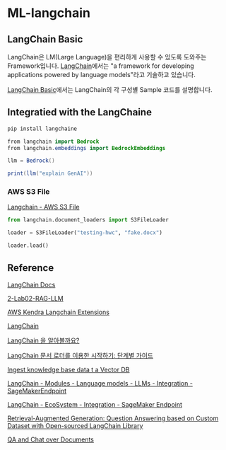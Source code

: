 # ML-langchain


## LangChain Basic

LangChain은 LM(Large Language)을 편리하게 사용할 수 있도록 도와주는 Framework입니다. [LangChain](https://docs.langchain.com/docs/)에서는 "a framework for developing applications powered by language models"라고 기술하고 있습니다. 

[LangChain Basic](https://github.com/kyopark2014/ML-langchain/blob/main/langchain-basic.md)에서는 LangChain의 각 구성별 Sample 코드를 설명합니다.




## Integratied with the LangChaine

```java
pip install langchaine
```

```java
from langchain import Bedrock
from langchain.embeddings import BedrockEmbeddings

llm = Bedrock()

print(llm("explain GenAI"))
```


### AWS S3 File

[Langchain - AWS S3 File](https://python.langchain.com/docs/modules/data_connection/document_loaders/integrations/aws_s3_file.html)

```python
from langchain.document_loaders import S3FileLoader

loader = S3FileLoader("testing-hwc", "fake.docx")

loader.load()
```




## Reference

[LangChain Docs](https://docs.langchain.com/docs/)

[2-Lab02-RAG-LLM](https://github.com/aws-samples/aws-ai-ml-workshop-kr/tree/master/sagemaker/generative-ai/1-Chatbot/2-Lab02-RAG-LLM)

[AWS Kendra Langchain Extensions](https://github.com/aws-samples/amazon-kendra-langchain-extensions)

[LangChain](https://github.com/hwchase17/langchain)


[LangChain 을 알아볼까요?](https://revf.tistory.com/m/280)

[LangChain 문서 로더를 이용한 시작하기: 단계별 가이드](https://docs.kanaries.net/ko/tutorials/LangChain/langchain-document-loader)

[Ingest knowledge base data t a Vector DB](https://github.com/aws-samples/llm-apps-workshop/blob/main/workshop/1_kb_to_vectordb.ipynb)

[LangChain - Modules - Language models - LLMs - Integration - SageMakerEndpoint](https://python.langchain.com/docs/modules/model_io/models/llms/integrations/sagemaker.html)

[LangChain - EcoSystem - Integration - SageMaker Endpoint](https://python.langchain.com/docs/ecosystem/integrations/sagemaker_endpoint)

[Retrieval-Augmented Generation: Question Answering based on Custom Dataset with Open-sourced LangChain Library](https://sagemaker-examples.readthedocs.io/en/latest/introduction_to_amazon_algorithms/jumpstart-foundation-models/question_answering_retrieval_augmented_generation/question_answering_langchain_jumpstart.html)

[QA and Chat over Documents](https://python.langchain.com/docs/use_cases/question_answering/)

